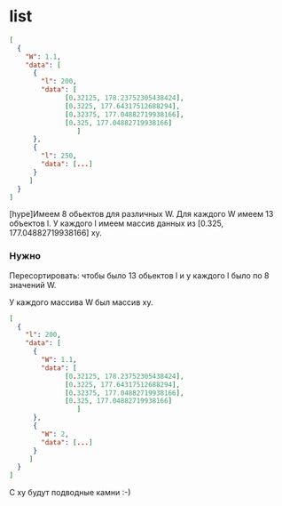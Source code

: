 ﻿# list


```json
[
  {
    "W": 1.1,
    "data": [
      {
        "l": 200,
        "data": [
              [0.32125, 178.23752305438424],
              [0.3225, 177.64317512688294],
              [0.32375, 177.04882719938166],
              [0.325, 177.04882719938166]
                 ]
      },
      {
        "l": 250,
        "data": [...]
      }
     ]
  }
]
```

[hype]Имеем 8 обьектов для различных W. Для каждого W имеем 13 объектов l.
У каждого l имеем массив данных из [0.325, 177.04882719938166]  xy.

### Нужно

Пересортировать: чтобы было 13 обьектов l и у каждого l было по 8 значений W.

У каждого массива W был массив xy.

```json
[
  {
    "l": 200,
    "data": [
      {
        "W": 1.1,
        "data": [
              [0.32125, 178.23752305438424],
              [0.3225, 177.64317512688294],
              [0.32375, 177.04882719938166],
              [0.325, 177.04882719938166]
                 ]
      },
      {
        "W": 2,
        "data": [...]
      }
     ]
  }
]
```

С xy будут подводные камни :-)